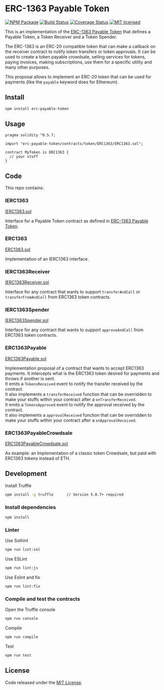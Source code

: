 # ERC-1363 Payable Token

[![NPM Package](https://img.shields.io/npm/v/erc-payable-token.svg?style=flat-square)](https://www.npmjs.org/package/erc-payable-token)
[![Build Status](https://travis-ci.org/vittominacori/erc1363-payable-token.svg?branch=master)](https://travis-ci.org/vittominacori/erc1363-payable-token) 
[![Coverage Status](https://coveralls.io/repos/github/vittominacori/erc1363-payable-token/badge.svg?branch=master)](https://coveralls.io/github/vittominacori/erc1363-payable-token?branch=master) 
[![MIT licensed](https://img.shields.io/github/license/vittominacori/erc1363-payable-token.svg)](https://github.com/vittominacori/erc1363-payable-token/blob/master/LICENSE) 

This is an implementation of the [ERC-1363 Payable Token](https://github.com/ethereum/EIPs/issues/1363) that defines a Payable Token, a Token Receiver and a Token Spender.

The ERC-1363 is an ERC-20 compatible token that can make a callback on the receiver contract to notify token transfers or token approvals.
It can be used to create a token payable crowdsale, selling services for tokens, paying invoices, making subscriptions, use them for a specific utility and many other purposes.

This proposal allows to implement an ERC-20 token that can be used for payments (like the `payable` keyword does for Ethereum). 

## Install

```bash
npm install erc-payable-token
```

## Usage

```solidity
pragma solidity ^0.5.7;

import "erc-payable-token/contracts/token/ERC1363/ERC1363.sol";

contract MyToken is ERC1363 {
  // your stuff
}
```

## Code

This repo contains:

### IERC1363

[IERC1363.sol](https://github.com/vittominacori/erc1363-payable-token/blob/master/contracts/token/ERC1363/IERC1363.sol)

Interface for a Payable Token contract as defined in [ERC-1363 Payable Token](https://github.com/ethereum/EIPs/issues/1363).

### ERC1363

[ERC1363.sol](https://github.com/vittominacori/erc1363-payable-token/blob/master/contracts/token/ERC1363/ERC1363.sol)

Implementation of an IERC1363 interface.

### IERC1363Receiver

[IERC1363Receiver.sol](https://github.com/vittominacori/erc1363-payable-token/blob/master/contracts/token/ERC1363/IERC1363Receiver.sol)

Interface for any contract that wants to support `transferAndCall` or `transferFromAndCall` from ERC1363 token contracts.

### IERC1363Spender

[IERC1363Spender.sol](https://github.com/vittominacori/erc1363-payable-token/blob/master/contracts/token/ERC1363/IERC1363Spender.sol)

Interface for any contract that wants to support `approveAndCall` from ERC1363 token contracts.

### ERC1363Payable

[ERC1363Payable.sol](https://github.com/vittominacori/erc1363-payable-token/blob/master/contracts/payment/ERC1363Payable.sol)

Implementation proposal of a contract that wants to accept ERC1363 payments. It intercepts what is the ERC1363 token desired for payments and throws if another is sent.   
It emits a `TokensReceived` event to notify the transfer received by the contract.  
It also implements a `transferReceived` function that can be overridden to make your stuffs within your contract after a `onTransferReceived`.  
It emits a `TokensApproved` event to notify the approval received by the contract.  
It also implements a `approvalReceived` function that can be overridden to make your stuffs within your contract after a `onApprovalReceived`. 

### ERC1363PayableCrowdsale

[ERC1363PayableCrowdsale.sol](https://github.com/vittominacori/erc1363-payable-token/blob/master/contracts/examples/ERC1363PayableCrowdsale.sol)

As example: an Implementation of a classic token Crowdsale, but paid with ERC1363 tokens instead of ETH.


## Development

Install Truffle

```bash
npm install -g truffle      // Version 5.0.7+ required
```

### Install dependencies

```bash
npm install
```

### Linter

Use Solhint

```bash
npm run lint:sol
```

Use ESLint

```bash
npm run lint:js
```

Use Eslint and fix

```bash
npm run lint:fix
```

### Compile and test the contracts
 
Open the Truffle console

```bash
npm run console
```

Compile 

```bash
npm run compile 
```

Test

```bash
npm run test
```

## License

Code released under the [MIT License](https://github.com/vittominacori/erc1363-payable-token/blob/master/LICENSE).
